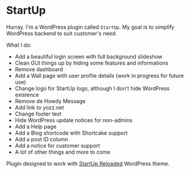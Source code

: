 StartUp
===

Hurray. I'm a WordPress plugin called `StartUp`. My goal is to simplify WordPress backend to suit customer's need.

What I do:

* Add a beautiful login screen with full background slideshow
* Clean GUI things up by hiding some features and informations
* Remove dashboard
* Add a Wall page with user profile details (work in progress for future use)
* Change logo for StartUp logo, although I don't hide WordPress existence
* Remove de Howdy Message
* Add link to yozz.net
* Change footer text
* Hide WordPress update notices for non-admins
* Add a Help page
* Add a Blog shortcode with Shortcake support
* Add a post ID column
* Add a notice for customer support
* A lot of other things and more to come

Plugin designed to work with [StartUp Reloaded](https://github.com/yozzi/startup-reloaded) WordPress theme.
